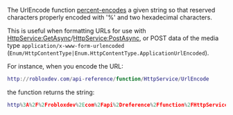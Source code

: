 The UrlEncode function [percent-encodes](https://en.wikipedia.org/wiki/Percent-encoding) a given string so that reserved characters properly encoded with '%' and two hexadecimal characters.

This is useful when formatting URLs for use with [HttpService:GetAsync](https://developer.roblox.com/en-us/api-reference/function/HttpService/GetAsync)/[HttpService:PostAsync](https://developer.roblox.com/en-us/api-reference/function/HttpService/PostAsync), or POST data of the media type `application/x-www-form-urlencoded` (`Enum/HttpContentType|Enum.HttpContentType.ApplicationUrlEncoded`).

For instance, when you encode the URL:

```lua
http://robloxdev.com/api-reference/function/HttpService/UrlEncode
``` 

the function returns the string:

```lua
http%3A%2F%2Frobloxdev%2Ecom%2Fapi%2Dreference%2Ffunction%2FHttpService%2FUrlEncode
```